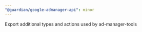 ```yaml
---
"@guardian/google-admanager-api": minor
---
```


Export additional types and actions used by ad-manager-tools
